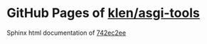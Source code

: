 GitHub Pages of [klen/asgi-tools](https://github.com/klen/asgi-tools.git)
===
Sphinx html documentation of [742ec2ee](https://github.com/klen/asgi-tools/tree/742ec2eef00b1a514415cbb82b17f7acba39fe87)
